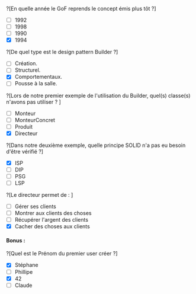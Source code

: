 ?[En quelle année le GoF reprends le concept émis plus tôt ?]
-[ ] 1992
-[ ] 1998
-[ ] 1990
-[x] 1994

?[De quel type est le design pattern Builder ?]
-[ ] Création.
-[ ] Structurel.
-[x] Comportementaux.
-[ ] Pousse à la salle.

?[Lors de notre premier exemple de l'utilisation du Builder, quel(s) classe(s) n'avons pas utiliser ? ]
-[ ] Monteur
-[ ] MonteurConcret
-[ ] Produit
-[x] Directeur

?[Dans notre deuxième exemple, quelle principe SOLID n'a pas eu besoin d'être vérifié ?]
-[x] ISP
-[ ] DIP
-[ ] PSG
-[ ] LSP

?[Le directeur permet de : ]
-[ ] Gérer ses clients
-[ ] Montrer aux clients des choses
-[ ] Récupérer l'argent des clients
-[x] Cacher des choses aux clients

#### Bonus : 

?[Quel est le Prénom du premier user créer ?]
-[x] Stéphane
-[ ] Phillipe
-[x] 42
-[ ] Claude
